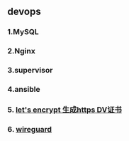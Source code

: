 ## devops

### 1.MySQL
### 2.Nginx
### 3.supervisor
### 4.ansible
### 5. [let's encrypt 生成https DV证书](https://github.com/chromiumer/devops/blob/master/reference/letsencrypt.md) 
### 6. [wireguard](https://github.com/chromiumer/devops/blob/master/reference/wireguard.md)  
